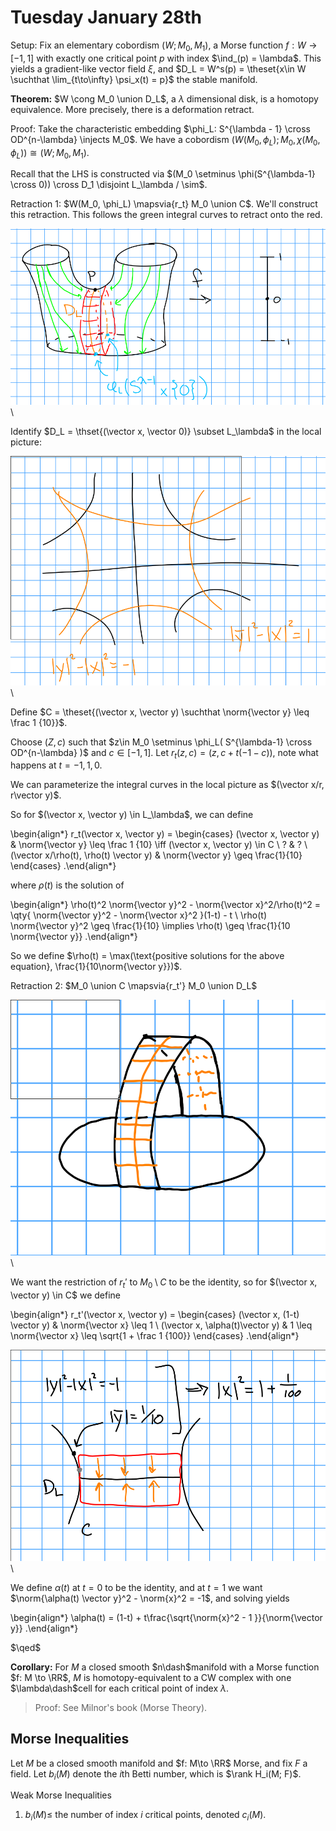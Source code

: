 # Tuesday January 28th

Setup:
Fix an elementary cobordism $(W; M_0, M_1)$, a Morse function $f: W\to [-1, 1]$ with exactly one critical point $p$ with index $\ind_(p) = \lambda$.
This yields a gradient-like vector field $\xi$, and $D_L = W^s(p) = \theset{x\in W \suchthat \lim_{t\to\infty} \psi_x(t) = p}$ the stable manifold.

**Theorem:**
$W \cong M_0 \union D_L$, a $\lambda$ dimensional disk, is a homotopy equivalence.
More precisely, there is a deformation retract.

Proof:
Take the characteristic embedding $\phi_L: S^{\lambda - 1} \cross OD^{n-\lambda} \injects M_0$.
We have a cobordism $(W(M_0, \phi_L); M_0, \chi(M_0, \phi_L)) \cong (W; M_0, M_1)$.

Recall that the LHS is constructed via $(M_0 \setminus \phi(S^{\lambda-1} \cross 0)) \cross D_1 \disjoint L_\lambda / \sim$.

Retraction 1:
$W(M_0, \phi_L) \mapsvia{r_t} M_0 \union C$.
We'll construct this retraction.
This follows the green integral curves to retract onto the red.

![Image](figures/2020-01-28-11:19.png)\

Identify $D_L = \thset{(\vector x, \vector 0)} \subset L_\lambda$ in the local picture:

![Image](figures/2020-01-28-11:17.png)\

Define $C = \theset{(\vector x, \vector y) \suchthat \norm{\vector y} \leq \frac 1 {10}}$.

Choose $(Z, c)$ such that $z\in M_0 \setminus \phi_L( S^{\lambda-1} \cross OD^{n-\lambda}  )$ and $c\in [-1, 1]$.
Let $r_t(z, c) = (z, c + t(-1-c))$, note what happens at $t=-1, 1, 0$.

We can parameterize the integral curves in the local picture as $(\vector x/r, r\vector y)$.

So for $(\vector x, \vector y) \in L_\lambda$, we can define


\begin{align*}
r_t(\vector x, \vector y) =
\begin{cases}
(\vector x, \vector y) & \norm{\vector y} \leq \frac 1 {10} \iff (\vector x, \vector y) \in C \\
? & ? \\
(\vector x/\rho(t), \rho(t) \vector y) & \norm{\vector y} \geq \frac{1}{10}
\end{cases}
.\end{align*}

where $\rho(t)$ is the solution of

\begin{align*}
\rho(t)^2 \norm{\vector y}^2 - \norm{\vector x}^2/\rho(t)^2 = \qty{ \norm{\vector y}^2 - \norm{\vector x}^2  }(1-t) - t \\
\rho(t) \norm{\vector y}^2 \geq \frac{1}{10} \implies \rho(t) \geq \frac{1}{10 \norm{\vector y}}
.\end{align*}

So we define $\rho(t) = \max(\text{positive solutions for the above equation}, \frac{1}{10\norm{\vector y}})$.

Retraction 2:
$M_0 \union C \mapsvia{r_t'} M_0 \union D_L$

![Image](figures/2020-01-28-11:33.png)\

We want the restriction of $r_t'$ to $M_0\setminus C$ to be the identity, so for $(\vector x, \vector y) \in C$ we define

\begin{align*}
r_t'(\vector x, \vector y) = 
\begin{cases}
(\vector x, (1-t) \vector y) & \norm{\vector x} \leq 1 \\
(\vector x, \alpha(t)\vector y) & 1 \leq \norm{\vector x} \leq \sqrt{1 + \frac 1 {100}}
\end{cases}
.\end{align*}

![Image](figures/2020-01-28-11:37.png)\

We define $\alpha(t)$ at $t=0$ to be the identity, and at $t=1$ we want $\norm{\alpha(t) \vector y}^2 - \norm{x}^2 = -1$, and solving yields

\begin{align*}
\alpha(t) = (1-t) + t\frac{\sqrt{\norm{x}^2 - 1 }}{\norm{\vector y}}
.\end{align*}

$\qed$

**Corollary:**
For $M$ a closed smooth $n\dash$manifold with a Morse function $f: M \to \RR$, $M$ is homotopy-equivalent to a CW complex with one $\lambda\dash$cell for each critical point of index $\lambda$.

> Proof: See Milnor's book (Morse Theory).

## Morse Inequalities

Let $M$ be a closed smooth manifold and $f: M\to \RR$ Morse, and fix $F$ a field.
Let $b_i(M)$ denote the $i$th Betti number, which is $\rank H_i(M; F)$.

Weak Morse Inequalities

1. $b_i(M) \leq$ the number of index $i$ critical points, denoted $c_i(M)$.


